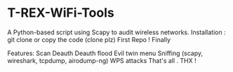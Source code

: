 # T-REX-WiFi-Tools
A Python-based script using Scapy to audit wireless networks.
Installation : git clone or copy the code (clone plz)
First Repo ! Finally

Features:
Scan
Deauth
Deauth flood
Evil twin menu
Sniffing (scapy, wireshark, tcpdump, airodump-ng)
WPS attacks
That's all . THX !
